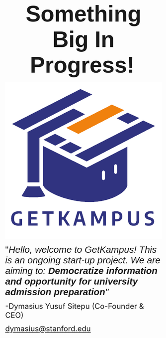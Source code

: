 <p></p>
<p style="text-align: center;"><strong><span style="font-family: Calibri, sans-serif; font-size: 72px;">Something Big In Progress!</span><span style='font-family: "Lucida Console", Monaco, monospace;'>&nbsp;</span></strong></p>
<p align="center">
  <img src="GETKAMPUS (1).jpg" style="width: 700px;">
</p>
<p></p>
<p><span style="font-size: 30px; font-family: Calibri, sans-serif;">&quot;<em>Hello, welcome to GetKampus! This is an ongoing start-up project. We are aiming to:</em> <em><strong>Democratize information and opportunity for university admission preparation</strong>&quot;</em></span></p>
<p><span style="font-size: 24px;">-Dymasius Yusuf Sitepu (Co-Founder &amp; CEO)</span></p>
<p><span style="font-size: 24px;"><a href="mailto:dymasius@stanford.edu">dymasius@stanford.edu</a>&nbsp;</span></p>
